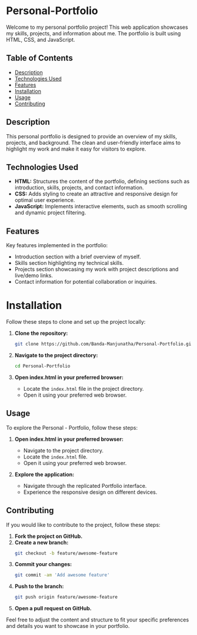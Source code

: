 # Personal-Portfolio

Welcome to my personal portfolio project! This web application showcases my skills, projects, and information about me. The portfolio is built using HTML, CSS, and JavaScript.

## Table of Contents
- [Description](#description)
- [Technologies Used](#technologies-used)
- [Features](#features)
- [Installation](#installation)
- [Usage](#usage)
- [Contributing](#contributing)

## Description
This personal portfolio is designed to provide an overview of my skills, projects, and background. The clean and user-friendly interface aims to highlight my work and make it easy for visitors to explore.

## Technologies Used
- **HTML:** Structures the content of the portfolio, defining sections such as introduction, skills, projects, and contact information.
- **CSS:** Adds styling to create an attractive and responsive design for optimal user experience.
- **JavaScript:** Implements interactive elements, such as smooth scrolling and dynamic project filtering.

## Features
Key features implemented in the portfolio:

- Introduction section with a brief overview of myself.
- Skills section highlighting my technical skills.
- Projects section showcasing my work with project descriptions and live/demo links.
- Contact information for potential collaboration or inquiries.

# Installation

Follow these steps to clone and set up the project locally:

1. **Clone the repository:**
    ```bash
    git clone https://github.com/Banda-Manjunatha/Personal-Portfolio.git
    ```

2. **Navigate to the project directory:**
    ```bash
    cd Personal-Portfolio
    ```

3. **Open index.html in your preferred browser:**
    - Locate the `index.html` file in the project directory.
    - Open it using your preferred web browser.


## Usage

To explore the Personal - Portfolio, follow these steps:

1. **Open index.html in your preferred browser:**
    - Navigate to the project directory.
    - Locate the `index.html` file.
    - Open it using your preferred web browser.

2. **Explore the application:**
    - Navigate through the replicated Portfolio interface.
    - Experience the responsive design on different devices.


## Contributing

If you would like to contribute to the project, follow these steps:

1. **Fork the project on GitHub.**
2. **Create a new branch:**
    ```bash
    git checkout -b feature/awesome-feature
    ```
3. **Commit your changes:**
    ```bash
    git commit -am 'Add awesome feature'
    ```
4. **Push to the branch:**
    ```bash
    git push origin feature/awesome-feature
    ```
5. **Open a pull request on GitHub.**

Feel free to adjust the content and structure to fit your specific preferences and details you want to showcase in your portfolio.
